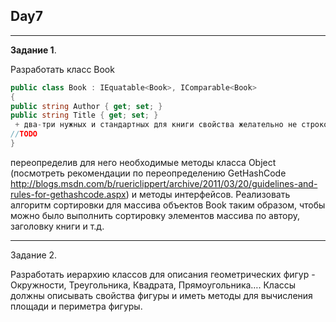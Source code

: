 ## Day7


----------


**Задание 1**.

Разработать класс Book
```c#
public class Book : IEquatable<Book>, IComparable<Book>
{
public string Author { get; set; }
public string Title { get; set; } 
 + два-три нужных и стандартных для книги свойства желательно не строкового типа
//TODO 
}
```
переопределив для него необходимые методы класса Object (посмотреть рекомендации по переопределению GetHashCode http://blogs.msdn.com/b/ruericlippert/archive/2011/03/20/guidelines-and-rules-for-gethashcode.aspx) и методы интерфейсов. Реализовать алгоритм сортировки для массива объектов Book таким образом, чтобы можно было выполнить сортировку элементов массива по автору, заголовку книги и т.д.


----------


Задание 2. 

Разработать иерархию классов для описания геометрических фигур - Окружности, Треугольника, Квадрата, Прямоугольника…. Классы должны описывать свойства фигуры и иметь методы для вычисления площади и периметра фигуры.
